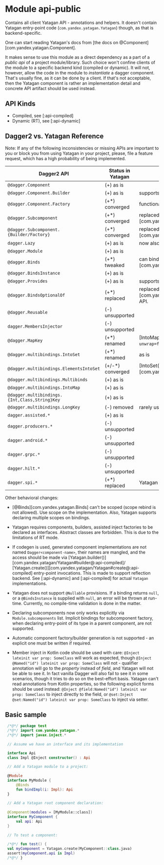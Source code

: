# Module api-public

Contains all client Yatagan API - annotations and helpers.
It doesn't contain Yatagan entry-point code
(`com.yandex.yatagan.Yatagan`) though, as that is backend-specific.

One can start reading Yatagan's docs from [the docs on @Component][com.yandex.yatagan.Component].

It makes sense to use this module as a direct
dependency as a part of a _public api_ of a project module/library. Such choice won't confine clients of the module
to a specific backend kind (compiled or dynamic). It will not, however, allow the code in the module to
_instantiate_ a dagger component. That's usually fine, as it can be done by a client. If that's not acceptable, then
the Yatagan component is rather an implementation detail and concrete API artifact should be used instead.

## API Kinds

- Compiled, see [:api-compiled]
- Dynamic (RT), see [:api-dynamic]

## Dagger2 vs. Yatagan Reference

Note: If any of the following inconsistencies or missing APIs are important to you or block you from using Yatagan in your
project, please, file a feature request, which has a high probability of being implemented.

| Dagger2 API                                   | Status in Yatagan | Notes                                                                        |
|-----------------------------------------------|-------------------|------------------------------------------------------------------------------|
| `@dagger.Component`                           | (+) as is         |                                                                              |
| `@dagger.Component.Builder`                   | (+) as is         | supports factory method as well                                              |
| `@dagger.Component.Factory`                   | (+*) converged    | functionality merged into `@Builder`                                         |
| `@dagger.Subcomponent`                        | (+*) converged    | replaced by [Component(isRoot = false)][com.yandex.yatagan.Component]        |
| `@dagger.Subcomponent.{Builder/Factory}`      | (+*) converged    | replaced by [Component.Builder][com.yandex.yatagan.Component.Builder]        |
| `dagger.Lazy`                                 | (+) as is         | now also extends `javax.inject.Provider`                                     |
| `@dagger.Module`                              | (+) as is         |                                                                              |
| `@dagger.Binds`                               | (+*) tweaked      | can bind zero/multiple alternatives, see [Binds][com.yandex.yatagan.Binds]   |
| `@dagger.BindsInstance`                       | (+) as is         |                                                                              |
| `@dagger.Provides`                            | (+) as is         | supports conditional provision                                               |
| `@dagger.BindsOptionalOf`                     | (+*) replaced     | replaced with [Variant][com.yandex.yatagan.ComponentVariantDimension] API.   |
| `@dagger.Reusable`                            | (-) unsupported   |                                                                              |
| `dagger.MembersInjector`                      | (-) unsupported   |                                                                              |
| `@dagger.MapKey`                              | (+*) renamed      | [IntoMap.Key][com.yandex.yatagan.IntoMap.Key], `unwrap=false` is unsupported |
| `@dagger.multibindings.IntoSet`               | (+*) renamed      | as is                                                                        |
| `@dagger.multibindings.ElementsIntoSet`       | (+/-*) converged  | [IntoSet(flatten = true)][com.yandex.yatagan.IntoSet]                        |
| `@dagger.multibindings.Multibinds`            | (+) as is         |                                                                              |
| `@dagger.multibindings.IntoMap`               | (+) as is         |                                                                              |
| `@dagger.multibindings.{Int,Class,String}Key` | (+) as is         |                                                                              |
| `@dagger.multibindings.LongKey`               | (-) removed       | rarely used, can be written by hand at zero cost.                            |
| `dagger.assisted.*`                           | (+) as is         |                                                                              |
| `dagger.producers.*`                          | (-) unsupported   |                                                                              |
| `dagger.android.*`                            | (-) unsupported   |                                                                              |
| `dagger.grpc.*`                               | (-) unsupported   |                                                                              |
| `dagger.hilt.*`                               | (-) unsupported   |                                                                              |
| `dagger.spi.*`                                | (+*) replaced     | Yatagan has its own model for SPI, see [:spi]                                |

Other behavioral changes:

- [@Binds][com.yandex.yatagan.Binds] can't be scoped (scope rebind is not allowed). Use scope on the implementation.
  Also, Yatagan supports declaring multiple scopes on bindings.

- Yatagan requires components, builders, assisted inject factories to be declared as interfaces. 
  Abstract classes are forbidden. This is due to the limitations of RT mode.

- If codegen is used, generated component implementations are not named `Dagger<component-name>`,
  their names are mangled, and the access should be made via
  [Yatagan.builder()][com.yandex.yatagan/Yatagan#builder@:api-compiled]/
  [Yatagan.create()][com.yandex.yatagan/Yatagan#create@:api-compiled] entry-point invocations.
  This is made to support reflection backend.
  See [:api-dynamic] and [:api-compiled] for actual `Yatagan` implementations.

- Yatagan does not support `@Nullable` provisions. If a binding returns `null`, or a `@BindsInstance` is supplied with
  `null`, an error will be thrown at run-time. Currently, no compile-time validation is done in the matter.

- Declaring subcomponents now only works explicitly via `Module.subcomponents` list.
  Implicit bindings for subcomponent factory, when declaring entry-point of its type in a parent component,
  are not supported.

- Automatic component factory/builder generation is not supported - an explicit one must be written if required.

- Member inject in Kotlin code should be used with care:
  `@Inject lateinit var prop: SomeClass` will work as expected,
  though `@Inject @Named("id") lateinit var prop: SomeClass` will not - qualifier annotation will go to the *property*
  instead of *field*, and Yatagan will not be able to see it.
  In fact vanilla Dagger will also fail to see it in some scenarios, though it tries to do so on the best-effort basis.
  Yatagan can't read annotations from Kotlin properties, so the following explicit forms should be used instead:
  `@Inject @field:Named("id") lateinit var prop: SomeClass` to inject directly to the field, or
  `@set:Inject @set:Named("id") lateinit var prop: SomeClass` to inject via setter.

## Basic sample

```kotlin
 /*@*/ package test
 /*@*/ import com.yandex.yatagan.*
 /*@*/ import javax.inject.*
 
 // Assume we have an interface and its implementation 

 interface Api
 class Impl @Inject constructor() : Api
 
 // Add a Yatagan module to a project:
 
 @Module
 interface MyModule {
     @Binds
     fun bindImpl(i: Impl): Api
 }
 
 // Add a Yatagan root component declaration:
 
 @Component(modules = [MyModule::class])
 interface MyComponent {
     val api: Api
 }
 
 // To test a component:
 
 /*@*/ fun test() {
 val myComponent = Yatagan.create(MyComponent::class.java)
 assert(myComponent.api is Impl)  
 /*@*/ }

```